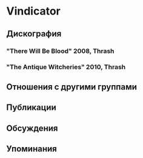 # Vindicator



## Дискография

### "There Will Be Blood" 2008, Thrash



### "The Antique Witcheries" 2010, Thrash




## Отношения с другими группами


## Публикации


## Обсуждения


## Упоминания

